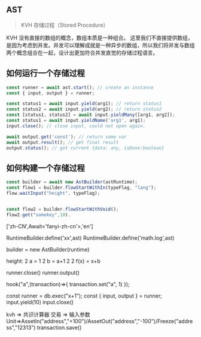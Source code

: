 ## AST

> KVH 存储过程（Stored Procedure）

KVH 没有直接的数组的概念，数组本质是一种组合。
这里我们不直接提供数组，是因为考虑到并发。并发可以理解成就是一种异步的数组，所以我们将并发与数组两个概念组合在一起，设计出更加符合并发直觉的存储过程语言。

## 如何运行一个存储过程

```ts
const runner = await ast.start(); // create an instance
const { input, output } = runner;

const status1 = await input.yield(arg1); // return status1
const status2 = await input.yield(arg2); // return status2
const [status1, status2] = await input.yieldMany([arg1, arg2]);
const status1 = await input.yieldName('arg1', arg1);
input.close(); // close input, could not open again.

await output.get('const'); // return some var
await output.result(); // get final result
output.status(); // get current {data: any, isDone:boolean}
```

## 如何构建一个存储过程

```ts
const builder = await new AstBuilder(astRuntime);
const flow1 = builder.flowStartWithIn(typeFlag, "lang");
flow.waitInput("height", typeFlag);


const flow2 = builder.flowStartWithVoid();
flow2.get("somekey",10).
```

['zh-CN',Await<'fanyi-zh-cn'>,'en']

<!-- Collection:Map -->
<!-- In->Out -->

RuntimeBuilder.define('xx',ast)
RuntimeBuilder.define('math.log',ast)

builder = new AstBuilder(runtime)

<!-- builder. -->

height: 2
a<key> = 1<value> 2<height>
b<key> = a+1<ast> 2<value> 2<height>
f(x)<ast> = x+b<ast>

runner.close()
runner.output()

hook("a",(transaction)=>{
transaction.set("a", 1)
});

const runner = db.exec("x+1");
const { input, output } = runner;
input.yield(10)
input.close()

kvh => 共识计算器
交易 => 输入参数 Unit=>AssetIn("address","+100")/AssetOut("address","-100")/Freeze("address","12313")
transaction.save()
